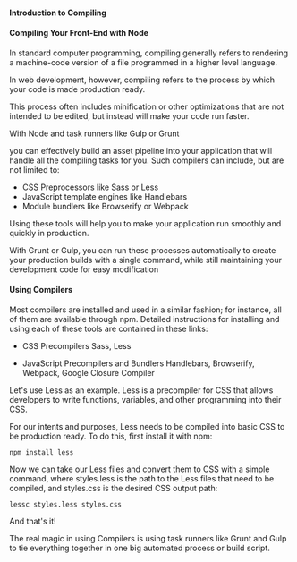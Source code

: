 #### Introduction to Compiling

#### Compiling Your Front-End with Node

In standard computer programming, compiling generally refers to rendering a machine-code version of a file programmed in a higher level language.

In web development, however, compiling refers to the process by which your code is made production ready.

This process often includes minification or other optimizations that are not intended to be edited, but instead will make your code run faster.

With Node and task runners like Gulp or Grunt

you can effectively build an asset pipeline into your application that will handle all the compiling tasks for you.
Such compilers can include, but are not limited to:

* CSS Preprocessors like Sass or Less
* JavaScript template engines like Handlebars
* Module bundlers like Browserify or Webpack

Using these tools will help you to make your application run smoothly and quickly in production.

With Grunt or Gulp, you can run these processes automatically to create your production builds with a single command, while still maintaining your development code for easy modification


#### Using Compilers

Most compilers are installed and used in a similar fashion; for instance, all of them are available through npm. Detailed instructions for installing and using each of these tools are contained in these links:

* CSS Precompilers Sass, Less

* JavaScript Precompilers and Bundlers Handlebars, Browserify, Webpack, Google Closure Compiler

Let's use Less as an example. Less is a precompiler for CSS that allows developers to write functions, variables, and other programming into their CSS.

For our intents and purposes, Less needs to be compiled into basic CSS to be production ready. To do this, first install it with npm:

`npm install less`

Now we can take our Less files and convert them to CSS with a simple command, where styles.less is the path to the Less files that need to be compiled, and styles.css is the desired CSS output path:

`lessc styles.less styles.css`

And that's it!

The real magic in using Compilers is using task runners like Grunt and Gulp to tie everything together in one big automated process or build script. 
